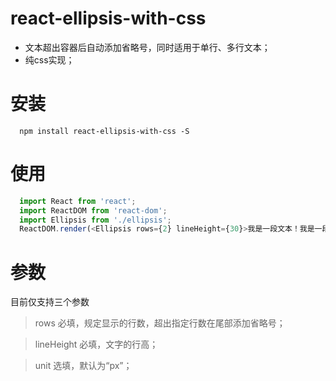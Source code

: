 # react-ellipsis-with-css
- 文本超出容器后自动添加省略号，同时适用于单行、多行文本；
- 纯css实现；

# 安装
```shell
  npm install react-ellipsis-with-css -S
```

# 使用
```javascript
  import React from 'react';
  import ReactDOM from 'react-dom';
  import Ellipsis from './ellipsis';
  ReactDOM.render(<Ellipsis rows={2} lineHeight={30}>我是一段文本！我是一段文本！我是一段文本！我是一段文本！我是一段文本！我是一段文本！我是一段文本！我是一段文本！我是一段文本！我是一段文本！我是一段文本！我是一段文本！我是一段文本！我是一段文本！我是一段文本！我是一段文本！我是一段文本！我是一段文本！我是一段文本！我是一段文本！我是一段文本！我是一段文本！我是一段文本！我是一段文本！我是一段文本！我是一段文本！我是一段文本！我是一段文本！我是一段文本！我是一段文本！我是一段文本！我是一段文本！我是一段文本！</Ellipsis>,document.getElementById('root'));
```

# 参数
目前仅支持三个参数

> rows 必填，规定显示的行数，超出指定行数在尾部添加省略号；

> lineHeight 必填，文字的行高；

> unit 选填，默认为“px”；
